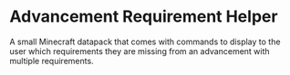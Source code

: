 # Advancement Requirement Helper

A small Minecraft datapack that comes with commands to display to the user which requirements they are missing from an advancement with multiple requirements.
